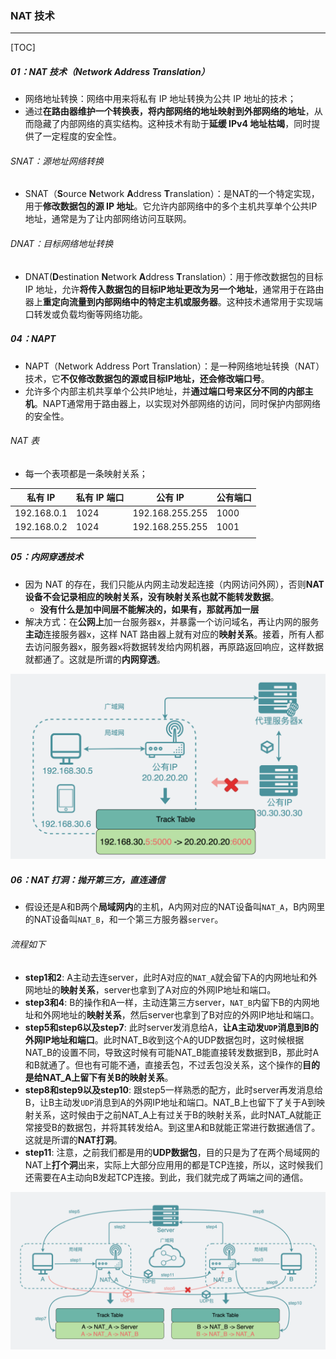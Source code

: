 ### NAT 技术

------

[TOC]

##### 01：NAT 技术（Network Address Translation）

- 网络地址转换：网络中用来将私有 IP 地址转换为公共 IP 地址的技术；
- 通过**在路由器维护一个转换表，将内部网络的地址映射到外部网络的地址**，从而隐藏了内部网络的真实结构。这种技术有助于**延缓 IPv4 地址枯竭**，同时提供了一定程度的安全性。

###### SNAT：源地址网络转换

- SNAT（**S**ource **N**etwork **A**ddress **T**ranslation）：是NAT的一个特定实现，用于**修改数据包的源 IP 地址**。它允许内部网络中的多个主机共享单个公共IP地址，通常是为了让内部网络访问互联网。

###### DNAT：目标网络地址转换

- DNAT(**D**estination **N**etwork **A**ddress **T**ranslation）：用于修改数据包的目标 IP 地址，允许**将传入数据包的目标IP地址更改为另一个地址**，通常用于在路由器上**重定向流量到内部网络中的特定主机或服务器**。这种技术通常用于实现端口转发或负载均衡等网络功能。

##### 04：NAPT

- NAPT（Network Address Port Translation）：是一种网络地址转换（NAT）技术，它**不仅修改数据包的源或目标IP地址，还会修改端口号**。
- 允许多个内部主机共享单个公共IP地址，并**通过端口号来区分不同的内部主机**。NAPT通常用于路由器上，以实现对外部网络的访问，同时保护内部网络的安全性。

###### NAT 表

- 每一个表项都是一条映射关系；

| 私有 IP     | 私有 IP 端口 | 公有 IP         | 公有端口 |
| ----------- | ------------ | --------------- | -------- |
| 192.168.0.1 | 1024         | 192.168.255.255 | 1000     |
| 192.168.0.2 | 1024         | 192.168.255.255 | 1001     |
|             |              |                 |          |

##### 05：内网穿透技术

- 因为 NAT 的存在，我们只能从内网主动发起连接（内网访问外网），否则**NAT设备不会记录相应的映射关系，没有映射关系也就不能转发数据**。
  - **没有什么是加中间层不能解决的，如果有，那就再加一层**
- 解决方式：在**公网上**加一台服务器x，并暴露一个访问域名，再让内网的服务**主动**连接服务器x，这样 NAT 路由器上就有对应的**映射关系**。接着，所有人都去访问服务器x，服务器x将数据转发给内网机器，再原路返回响应，这样数据就都通了。这就是所谓的**内网穿透**。

<img src="https://github.com/likang315/Network/blob/master/01：计算机网络/photos/nat.png?raw=true" alt="nat" style="zoom:50%;" />

##### 06：NAT 打洞：抛开第三方，直连通信

- 假设还是A和B两个**局域网内**的主机，A内网对应的NAT设备叫`NAT_A`，B内网里的NAT设备叫`NAT_B`，和一个第三方服务器`server`。

###### 流程如下

- **step1和2**: A主动去连server，此时A对应的`NAT_A`就会留下A的内网地址和外网地址的**映射关系**，server也拿到了A对应的外网IP地址和端口。
- **step3和4**: B的操作和A一样，主动连第三方server，`NAT_B`内留下B的内网地址和外网地址的**映射关系**，然后server也拿到了B对应的外网IP地址和端口。
- **step5和step6以及step7**: 此时server发消息给A，**让A主动发`UDP`消息到B的外网IP地址和端口**。此时NAT_B收到这个A的UDP数据包时，这时候根据NAT_B的设置不同，导致这时候有可能NAT_B能直接转发数据到B，那此时A和B就通了。但也有可能不通，直接丢包，不过丢包没关系，这个操作的**目的是给NAT_A上留下有关B的映射关系**。
- **step8和step9以及step10**: 跟step5一样熟悉的配方，此时server再发消息给B，让B主动发`UDP`消息到A的外网IP地址和端口。NAT_B上也留下了关于A到映射关系，这时候由于之前NAT_A上有过关于B的映射关系，此时NAT_A就能正常接受B的数据包，并将其转发给A。到这里A和B就能正常进行数据通信了。这就是所谓的**NAT打洞**。
- **step11**: 注意，之前我们都是用的**UDP数据包**，目的只是为了在两个局域网的NAT上**打个洞**出来，实际上大部分应用用的都是TCP连接，所以，这时候我们还需要在A主动向B发起TCP连接。到此，我们就完成了两端之间的通信。

<img src="https://github.com/likang315/Network/blob/master/01：计算机网络/photos/nat-direct.png?raw=true" alt="nat-direct" style="zoom:67%;" />